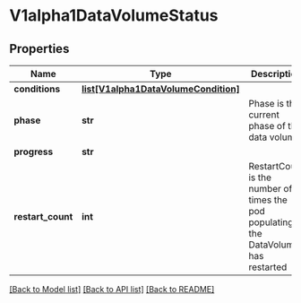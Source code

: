 # V1alpha1DataVolumeStatus

## Properties
Name | Type | Description | Notes
------------ | ------------- | ------------- | -------------
**conditions** | [**list[V1alpha1DataVolumeCondition]**](V1alpha1DataVolumeCondition.md) |  | [optional] 
**phase** | **str** | Phase is the current phase of the data volume | [optional] 
**progress** | **str** |  | [optional] 
**restart_count** | **int** | RestartCount is the number of times the pod populating the DataVolume has restarted | [optional] 

[[Back to Model list]](../README.md#documentation-for-models) [[Back to API list]](../README.md#documentation-for-api-endpoints) [[Back to README]](../README.md)


